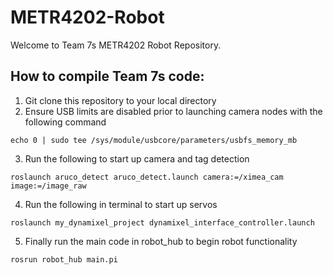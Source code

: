 # METR4202-Robot

Welcome to Team 7s METR4202 Robot Repository.

## How to compile Team 7s code:

1. Git clone this repository to your local directory
2. Ensure USB limits are disabled prior to launching camera nodes with the following command
```
echo 0 | sudo tee /sys/module/usbcore/parameters/usbfs_memory_mb
```
3. Run the following to start up camera and tag detection
```
roslaunch aruco_detect aruco_detect.launch camera:=/ximea_cam image:=/image_raw
```
4. Run the following in terminal to start up servos
```
roslaunch my_dynamixel_project dynamixel_interface_controller.launch
```
5. Finally run the main code in robot_hub to begin robot functionality
```
rosrun robot_hub main.pi
```
